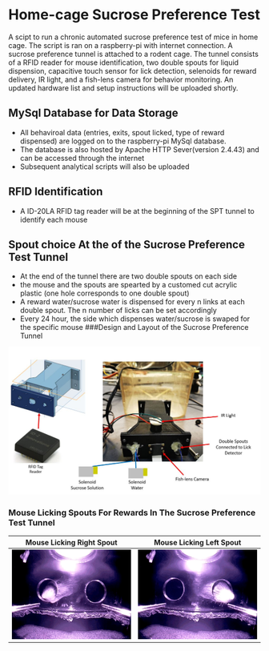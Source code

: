 # Home-cage Sucrose Preference Test
A scipt to run a chronic automated sucrose preference test of mice in home cage. The script is ran on a raspberry-pi with internet connection. A sucrose preference tunnel is attached to a rodent cage. The tunnel consists of a RFID reader for mouse identification, two double spouts for liquid dispension, capacitive touch sensor for lick detection, selenoids for reward delivery, IR light, and a fish-lens camera for behavior monitoring. An updated hardware list and setup instructions will be uploaded shortly. 
## MySql Database for Data Storage
- All behaviroal data (entries, exits, spout licked, type of reward dispensed) are logged on to the raspberry-pi MySql database. 
- The database is also hosted  by Apache HTTP Sever(version 2.4.43) and can be accessed through the internet
- Subsequent analytical scripts will also be uploaded
## RFID Identification
- A ID-20LA RFID tag reader will be at the beginning of the SPT tunnel to identify each mouse
## Spout choice At the of the Sucrose Preference Test Tunnel
- At the end of the tunnel there are two double spouts on each side
- the mouse and the spouts are spearted by a customed cut acrylic plastic (one hole corresponds to one double spout)
- A reward water/sucrose water is dispensed for every n links at each double spout. The n number of licks can be set accordingly
- Every 24 hour, the side which dispenses water/sucrose is swaped for the specific mouse
###Design and Layout of the Sucrose Preference Tunnel

![](SPT_tunnel_design.JPG)




### Mouse Licking Spouts For Rewards In The Sucrose Preference Test Tunnel
Mouse Licking Right Spout             |  Mouse Licking Left Spout
:-------------------------:|:-------------------------:
![](Right_spout_lick.gif) | ![](Left_spout_lick.gif)
